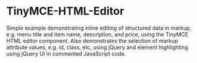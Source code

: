 # TinyMCE-HTML-Editor
Simple example demonstrating inline editing of structured data in markup, e.g. menu title and item name, description, and price, using the TinyMCE HTML editor component.  Also demonstrates the selection of markup attribute values, e.g. id, class, etc, using jQuery and element highlighting using jQuery UI in commented JavaScript code.
